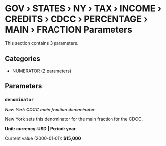 # GOV › STATES › NY › TAX › INCOME › CREDITS › CDCC › PERCENTAGE › MAIN › FRACTION Parameters

This section contains 3 parameters.

## Categories

- [NUMERATOR](numerator/index.md) (2 parameters)

## Parameters

### `denominator`
*New York CDCC main fraction denominator*

New York sets this denominator for the main fraction for the CDCC.

**Unit: currency-USD | Period: year**

Current value (2000-01-01): **$15,000**

